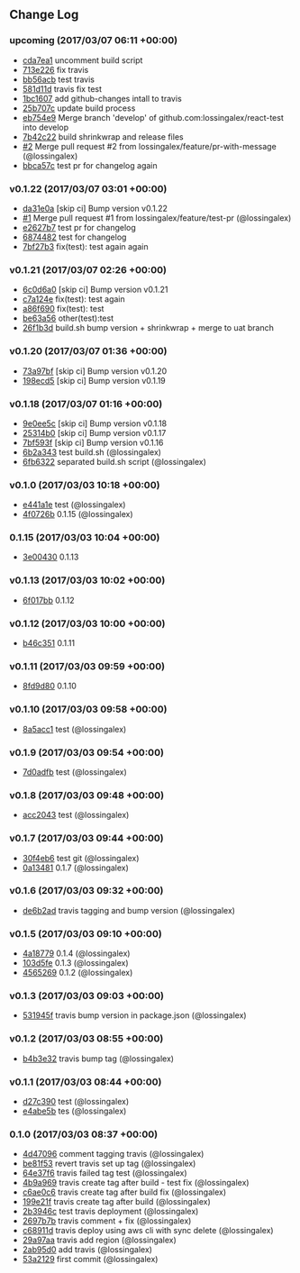 ## Change Log

### upcoming (2017/03/07 06:11 +00:00)
- [cda7ea1](https://github.com/lossingalex/react-test/commit/cda7ea1d0a84c4458e66703ffed7208eda1bb55f) uncomment build script
- [713e226](https://github.com/lossingalex/react-test/commit/713e2261da377a1d3e87bb5322238c997fc004bf) fix travis
- [bb56acb](https://github.com/lossingalex/react-test/commit/bb56acb912a6b6beddc590ff98df5e58bca89dbe) test travis
- [581d11d](https://github.com/lossingalex/react-test/commit/581d11d3dfdc59eda61bf7bb42c8f68b64b1afe0) travis fix test
- [1bc1607](https://github.com/lossingalex/react-test/commit/1bc1607c4907f242ae23c40815a1a4da743f5187) add github-changes intall to travis
- [25b707c](https://github.com/lossingalex/react-test/commit/25b707cfa00549ed69950882838e8878d4ff81d0) update build process
- [eb754e9](https://github.com/lossingalex/react-test/commit/eb754e903a97582b8d5304691486f3b0b99c40b1) Merge branch 'develop' of github.com:lossingalex/react-test into develop
- [7b42c22](https://github.com/lossingalex/react-test/commit/7b42c220dac2ede642f060d02e3b8bb089bb4aef) build shrinkwrap and release files
- [#2](https://github.com/lossingalex/react-test/pull/2) Merge pull request #2 from lossingalex/feature/pr-with-message (@lossingalex)
- [bbca57c](https://github.com/lossingalex/react-test/commit/bbca57c20625d243c34ecf9ba3562f095e363ae3) test pr for changelog again

### v0.1.22 (2017/03/07 03:01 +00:00)
- [da31e0a](https://github.com/lossingalex/react-test/commit/da31e0acdedd37bae56016271482bf2827d51862) [skip ci] Bump version v0.1.22
- [#1](https://github.com/lossingalex/react-test/pull/1) Merge pull request #1 from lossingalex/feature/test-pr (@lossingalex)
- [e2627b7](https://github.com/lossingalex/react-test/commit/e2627b76f5aa577677cb6bb24a6fd24c521dab87) test pr for changelog
- [6874482](https://github.com/lossingalex/react-test/commit/687448281281d8e578bc77daf29a86a434bb370c) test for changelog
- [7bf27b3](https://github.com/lossingalex/react-test/commit/7bf27b39a33f78bd93d28436bb6d20033ca17ed3) fix(test): test again again

### v0.1.21 (2017/03/07 02:26 +00:00)
- [6c0d6a0](https://github.com/lossingalex/react-test/commit/6c0d6a0e498cedf22fb828bb39d91d41dd473116) [skip ci] Bump version v0.1.21
- [c7a124e](https://github.com/lossingalex/react-test/commit/c7a124e3fcb01a73cf43f575356d7fd9ff86506e) fix(test): test again
- [a86f690](https://github.com/lossingalex/react-test/commit/a86f690e42378bc13b5b2c0102a6af7c3bbba8c0) fix(test): test
- [be63a56](https://github.com/lossingalex/react-test/commit/be63a56d9ea1762bcab207448c3be396579ff379) other(test):test
- [26f1b3d](https://github.com/lossingalex/react-test/commit/26f1b3d371e7e8519f2b98f977d4e1f69ac71823) build.sh bump version + shrinkwrap + merge to uat branch

### v0.1.20 (2017/03/07 01:36 +00:00)
- [73a97bf](https://github.com/lossingalex/react-test/commit/73a97bf52e6618ab88d85f0368c9aef1713da775) [skip ci] Bump version v0.1.20
- [198ecd5](https://github.com/lossingalex/react-test/commit/198ecd5aa84164d5ee04dc8e338ad0946d2ea57a) [skip ci] Bump version v0.1.19

### v0.1.18 (2017/03/07 01:16 +00:00)
- [9e0ee5c](https://github.com/lossingalex/react-test/commit/9e0ee5c12c10c0074d3cafbffaf87b116e84ccee) [skip ci] Bump version v0.1.18
- [25314b0](https://github.com/lossingalex/react-test/commit/25314b0b6383e31c162f0296e7b624ce121b8bd2) [skip ci] Bump version v0.1.17
- [7bf593f](https://github.com/lossingalex/react-test/commit/7bf593f645caa9b06ac6d316a6719267a5a04deb) [skip ci] Bump version v0.1.16
- [6b2a343](https://github.com/lossingalex/react-test/commit/6b2a3431d0e21ee0d98605bd496dda9252307b25) test build.sh (@lossingalex)
- [6fb6322](https://github.com/lossingalex/react-test/commit/6fb6322979a3617c2bc2804141ee8b451a63f32c) separated build.sh script (@lossingalex)

### v0.1.0 (2017/03/03 10:18 +00:00)
- [e441a1e](https://github.com/lossingalex/react-test/commit/e441a1e2988a2f34eda63021a7865dac18526ac7) test (@lossingalex)
- [4f0726b](https://github.com/lossingalex/react-test/commit/4f0726ba8ad4bf053093ee4851e6b29bb2e1b050) 0.1.15 (@lossingalex)

### 0.1.15 (2017/03/03 10:04 +00:00)
- [3e00430](https://github.com/lossingalex/react-test/commit/3e00430da4a3f5e910998a036c5b8034e9330dd6) 0.1.13

### v0.1.13 (2017/03/03 10:02 +00:00)
- [6f017bb](https://github.com/lossingalex/react-test/commit/6f017bbf6112118b00ace1d8d482cd55ab296130) 0.1.12

### v0.1.12 (2017/03/03 10:00 +00:00)
- [b46c351](https://github.com/lossingalex/react-test/commit/b46c3511e041502c1efa845499d17994009a75cc) 0.1.11

### v0.1.11 (2017/03/03 09:59 +00:00)
- [8fd9d80](https://github.com/lossingalex/react-test/commit/8fd9d80f7ebe58aaf6366cd9557a93336a6a8473) 0.1.10

### v0.1.10 (2017/03/03 09:58 +00:00)
- [8a5acc1](https://github.com/lossingalex/react-test/commit/8a5acc1b6931e33a4a210f2ac2f37c7fd62f30b5) test (@lossingalex)

### v0.1.9 (2017/03/03 09:54 +00:00)
- [7d0adfb](https://github.com/lossingalex/react-test/commit/7d0adfb479827d74b38d7270f449bc8d896ac260) test (@lossingalex)

### v0.1.8 (2017/03/03 09:48 +00:00)
- [acc2043](https://github.com/lossingalex/react-test/commit/acc2043e5345290d4a1a65d95ed765b2241d83f9) test (@lossingalex)

### v0.1.7 (2017/03/03 09:44 +00:00)
- [30f4eb6](https://github.com/lossingalex/react-test/commit/30f4eb617041cb9d4f89d72dd974da4ecb81aa50) test git (@lossingalex)
- [0a13481](https://github.com/lossingalex/react-test/commit/0a1348169c65616be09b75448e5a1753fb3bd2f7) 0.1.7 (@lossingalex)

### v0.1.6 (2017/03/03 09:32 +00:00)
- [de6b2ad](https://github.com/lossingalex/react-test/commit/de6b2ad98a72dfd94842385f5f429cfcabd912a2) travis tagging and bump version (@lossingalex)

### v0.1.5 (2017/03/03 09:10 +00:00)
- [4a18779](https://github.com/lossingalex/react-test/commit/4a18779b442c542a1b5ab7869485d0cedfc08fae) 0.1.4 (@lossingalex)
- [103d5fe](https://github.com/lossingalex/react-test/commit/103d5fe6fbdbcb52f7c1bbaf16f65f5eb3aa68d0) 0.1.3 (@lossingalex)
- [4565269](https://github.com/lossingalex/react-test/commit/45652691b88525314c1e3da5cc29582df0cc678c) 0.1.2 (@lossingalex)

### v0.1.3 (2017/03/03 09:03 +00:00)
- [531945f](https://github.com/lossingalex/react-test/commit/531945fb33aae0c2afcab5a188507fff3779fbb5) travis bump version in package.json (@lossingalex)

### v0.1.2 (2017/03/03 08:55 +00:00)
- [b4b3e32](https://github.com/lossingalex/react-test/commit/b4b3e3264bcdc7385abf5d97a0d9754d67eb46e1) travis bump tag (@lossingalex)

### v0.1.1 (2017/03/03 08:44 +00:00)
- [d27c390](https://github.com/lossingalex/react-test/commit/d27c39057f5cd33d82cab6ec9a28b74216522862) test (@lossingalex)
- [e4abe5b](https://github.com/lossingalex/react-test/commit/e4abe5b0b3477e708c77f0ca31b79720ecd61005) tes (@lossingalex)

### 0.1.0 (2017/03/03 08:37 +00:00)
- [4d47096](https://github.com/lossingalex/react-test/commit/4d470962b15bf46749f2649c0fa146682763327f) comment tagging travis (@lossingalex)
- [be81f53](https://github.com/lossingalex/react-test/commit/be81f5370496c7d2149062a5107774544b649efc) revert travis set up tag (@lossingalex)
- [64e37f6](https://github.com/lossingalex/react-test/commit/64e37f659640135fdf878188eefdbc1661501784) travis failed tag test (@lossingalex)
- [4b9a969](https://github.com/lossingalex/react-test/commit/4b9a969c1b8042b645fa7e4ad48b94e0d3cae93e) travis create tag after build - test fix (@lossingalex)
- [c6ae0c6](https://github.com/lossingalex/react-test/commit/c6ae0c6306a57ac933c126869fd590c92e49bcc7) travis create tag after build fix (@lossingalex)
- [199e21f](https://github.com/lossingalex/react-test/commit/199e21fc2da7a5dc460970a6bf82bd5e7536c4cb) travis create tag after build (@lossingalex)
- [2b3946c](https://github.com/lossingalex/react-test/commit/2b3946ca64e7ba241a6427e1f8e7a6cb5cebe7f4) test travis deployment (@lossingalex)
- [2697b7b](https://github.com/lossingalex/react-test/commit/2697b7ba69eeea7df4629f304314943ee9860c01) travis comment + fix (@lossingalex)
- [c68911d](https://github.com/lossingalex/react-test/commit/c68911d31457a7c283cf0c3cbed1e43f2934593e) travis deploy using aws cli with sync delete (@lossingalex)
- [29a97aa](https://github.com/lossingalex/react-test/commit/29a97aa43a7bc48c12f6aaf54824c356f9ad62f3) travis add region (@lossingalex)
- [2ab95d0](https://github.com/lossingalex/react-test/commit/2ab95d01ee5b30471453c33e1e21338987e2be7e) add travis (@lossingalex)
- [53a2129](https://github.com/lossingalex/react-test/commit/53a2129c58c8f4f13968442eac2c8c72f8dd5e0e) first commit (@lossingalex)